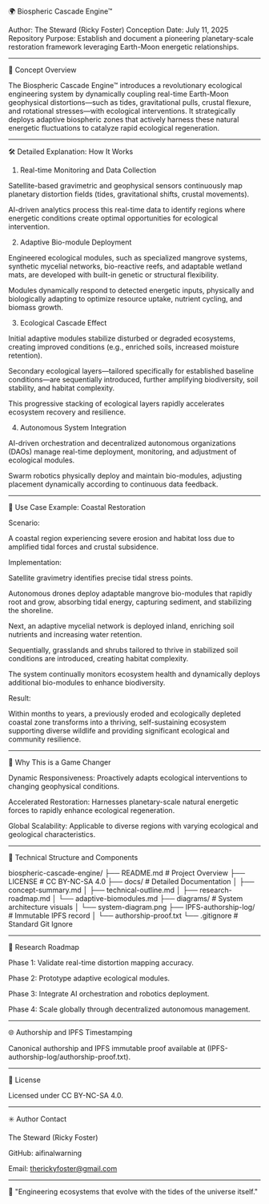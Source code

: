 🌍 Biospheric Cascade Engine™

Author: The Steward (Ricky Foster)
Conception Date: July 11, 2025
Repository Purpose: Establish and document a pioneering planetary-scale restoration framework leveraging Earth-Moon energetic relationships.


---

📖 Concept Overview

The Biospheric Cascade Engine™ introduces a revolutionary ecological engineering system by dynamically coupling real-time Earth-Moon geophysical distortions—such as tides, gravitational pulls, crustal flexure, and rotational stresses—with ecological interventions. It strategically deploys adaptive biospheric zones that actively harness these natural energetic fluctuations to catalyze rapid ecological regeneration.


---

🛠️ Detailed Explanation: How It Works

1. Real-time Monitoring and Data Collection

Satellite-based gravimetric and geophysical sensors continuously map planetary distortion fields (tides, gravitational shifts, crustal movements).

AI-driven analytics process this real-time data to identify regions where energetic conditions create optimal opportunities for ecological intervention.


2. Adaptive Bio-module Deployment

Engineered ecological modules, such as specialized mangrove systems, synthetic mycelial networks, bio-reactive reefs, and adaptable wetland mats, are developed with built-in genetic or structural flexibility.

Modules dynamically respond to detected energetic inputs, physically and biologically adapting to optimize resource uptake, nutrient cycling, and biomass growth.


3. Ecological Cascade Effect

Initial adaptive modules stabilize disturbed or degraded ecosystems, creating improved conditions (e.g., enriched soils, increased moisture retention).

Secondary ecological layers—tailored specifically for established baseline conditions—are sequentially introduced, further amplifying biodiversity, soil stability, and habitat complexity.

This progressive stacking of ecological layers rapidly accelerates ecosystem recovery and resilience.


4. Autonomous System Integration

AI-driven orchestration and decentralized autonomous organizations (DAOs) manage real-time deployment, monitoring, and adjustment of ecological modules.

Swarm robotics physically deploy and maintain bio-modules, adjusting placement dynamically according to continuous data feedback.



---

🎯 Use Case Example: Coastal Restoration

Scenario:

A coastal region experiencing severe erosion and habitat loss due to amplified tidal forces and crustal subsidence.

Implementation:

Satellite gravimetry identifies precise tidal stress points.

Autonomous drones deploy adaptable mangrove bio-modules that rapidly root and grow, absorbing tidal energy, capturing sediment, and stabilizing the shoreline.

Next, an adaptive mycelial network is deployed inland, enriching soil nutrients and increasing water retention.

Sequentially, grasslands and shrubs tailored to thrive in stabilized soil conditions are introduced, creating habitat complexity.

The system continually monitors ecosystem health and dynamically deploys additional bio-modules to enhance biodiversity.


Result:

Within months to years, a previously eroded and ecologically depleted coastal zone transforms into a thriving, self-sustaining ecosystem supporting diverse wildlife and providing significant ecological and community resilience.


---

🚀 Why This is a Game Changer

Dynamic Responsiveness: Proactively adapts ecological interventions to changing geophysical conditions.

Accelerated Restoration: Harnesses planetary-scale natural energetic forces to rapidly enhance ecological regeneration.

Global Scalability: Applicable to diverse regions with varying ecological and geological characteristics.



---

🔧 Technical Structure and Components

biospheric-cascade-engine/
├── README.md                  # Project Overview
├── LICENSE                    # CC BY-NC-SA 4.0
├── docs/                      # Detailed Documentation
│   ├── concept-summary.md
│   ├── technical-outline.md
│   ├── research-roadmap.md
│   └── adaptive-biomodules.md
├── diagrams/                  # System architecture visuals
│   └── system-diagram.png
├── IPFS-authorship-log/       # Immutable IPFS record
│   └── authorship-proof.txt
└── .gitignore                 # Standard Git Ignore


---

📡 Research Roadmap

Phase 1: Validate real-time distortion mapping accuracy.

Phase 2: Prototype adaptive ecological modules.

Phase 3: Integrate AI orchestration and robotics deployment.

Phase 4: Scale globally through decentralized autonomous management.



---

🌐 Authorship and IPFS Timestamping

Canonical authorship and IPFS immutable proof available at (IPFS-authorship-log/authorship-proof.txt).


---

📜 License

Licensed under CC BY-NC-SA 4.0.


---

✳️ Author Contact

The Steward (Ricky Foster)

GitHub: aifinalwarning

Email: therickyfoster@gmail.com



---

🌱 "Engineering ecosystems that evolve with the tides of the universe itself."


